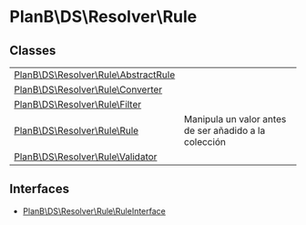 
                                                                                                                                            
    
# PlanB\DS\Resolver\Rule



## Classes
| | |
| --- | --- |
| [PlanB\DS\Resolver\Rule\AbstractRule](../../../PlanB/DS/Resolver/Rule/AbstractRule.md) |  |
| [PlanB\DS\Resolver\Rule\Converter](../../../PlanB/DS/Resolver/Rule/Converter.md) |  |
| [PlanB\DS\Resolver\Rule\Filter](../../../PlanB/DS/Resolver/Rule/Filter.md) |  |
| [PlanB\DS\Resolver\Rule\Rule](../../../PlanB/DS/Resolver/Rule/Rule.md) | Manipula un valor antes de ser añadido a la colección |
| [PlanB\DS\Resolver\Rule\Validator](../../../PlanB/DS/Resolver/Rule/Validator.md) |  |


## Interfaces
- [PlanB\DS\Resolver\Rule\RuleInterface](../../../PlanB/DS/Resolver/Rule/RuleInterface.md)




                                                                                                                                                                                                                                                                                                                                                                                                            
    
                                                                                                                                                                                                                                                                             
                